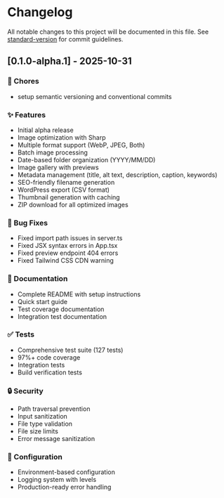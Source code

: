 # Changelog

All notable changes to this project will be documented in this file. See [standard-version](https://github.com/conventional-changelog/standard-version) for commit guidelines.

## [0.1.0-alpha.1] - 2025-10-31

### 🔨 Chores

* setup semantic versioning and conventional commits

### ✨ Features

- Initial alpha release
- Image optimization with Sharp
- Multiple format support (WebP, JPEG, Both)
- Batch image processing
- Date-based folder organization (YYYY/MM/DD)
- Image gallery with previews
- Metadata management (title, alt text, description, caption, keywords)
- SEO-friendly filename generation
- WordPress export (CSV format)
- Thumbnail generation with caching
- ZIP download for all optimized images

### 🐛 Bug Fixes

- Fixed import path issues in server.ts
- Fixed JSX syntax errors in App.tsx
- Fixed preview endpoint 404 errors
- Fixed Tailwind CSS CDN warning

### 📝 Documentation

- Complete README with setup instructions
- Quick start guide
- Test coverage documentation
- Integration test documentation

### ✅ Tests

- Comprehensive test suite (127 tests)
- 97%+ code coverage
- Integration tests
- Build verification tests

### 🔒 Security

- Path traversal prevention
- Input sanitization
- File type validation
- File size limits
- Error message sanitization

### 🔧 Configuration

- Environment-based configuration
- Logging system with levels
- Production-ready error handling
